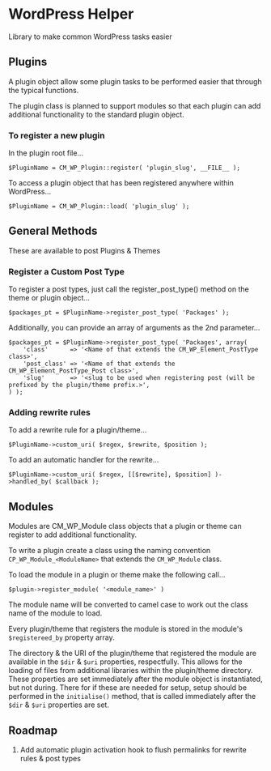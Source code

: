WordPress Helper
================

Library to make common WordPress tasks easier

Plugins
-------

A plugin object allow some plugin tasks to be performed easier that through the typical functions.

The plugin class is planned to support modules so that each plugin can add additional functionality to the standard plugin object.

### To register a new plugin

In the plugin root file...

    $PluginName = CM_WP_Plugin::register( 'plugin_slug', __FILE__ );
    

To access a plugin object that has been registered anywhere within WordPress…

    $PluginName = CM_WP_Plugin::load( 'plugin_slug' );
    


General Methods
---------------

These are available to post Plugins & Themes

### Register a Custom Post Type

To register a post types, just call the register_post_type() method on the theme or plugin object…

    $packages_pt = $PluginName->register_post_type( 'Packages' );

Additionally, you can provide an array of arguments as the 2nd parameter…

    $packages_pt = $PluginName->register_post_type( 'Packages', array(
    	'class'      => '<Name of that extends the CM_WP_Element_PostType class>',
        'post_class' => '<Name of that extends the CM_WP_Element_PostType_Post class>',
    	'slug'       => '<slug to be used when registering post (will be prefixed by the plugin/theme prefix.>',
    ) );


### Adding rewrite rules

To add a rewrite rule for a plugin/theme…

    $PluginName->custom_uri( $regex, $rewrite, $position );


To add an automatic handler for the rewrite…

    $PluginName->custom_uri( $regex, [[$rewrite], $position] )->handled_by( $callback );





Modules
-------

Modules are CM_WP_Module class objects that a plugin or theme can register to add additional functionality.

To write a plugin create a class using the naming convention `CP_WP_Module_<ModuleName>` that extends the `CM_WP_Module` class.

To load the module in a plugin or theme make the following call…

    $plugin->register_module( '<module_name>' )
    
The module name will be converted to camel case to work out the class name of the module to load.


Every plugin/theme that registers the module is stored in the module's `$registereed_by` property array.

The directory & the URI of the plugin/theme that registered the module are available in the `$dir` & `$uri` properties, respectfully.  This allows for the loading of files from additional libraries within the plugin/theme directory.  These properties are set immediately after the module object is instantiated, but not during.  There for if these are needed for setup, setup should be performed in the `initialise()` method, that is called immediately after the `$dir` & `$uri` properties are set.


Roadmap
-------

1. Add automatic plugin activation hook to flush permalinks for rewrite rules & post types